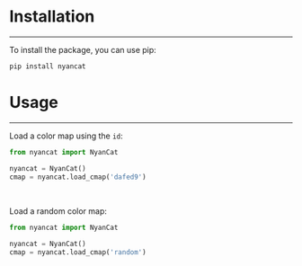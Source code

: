 # Installation
***

To install the package, you can use pip:

```bash
pip install nyancat
```

# Usage
***

Load a color map using the `id`:

```python
from nyancat import NyanCat

nyancat = NyanCat()
cmap = nyancat.load_cmap('dafed9')
```

<br>

Load a random color map:

```python
from nyancat import NyanCat

nyancat = NyanCat()
cmap = nyancat.load_cmap('random')
```